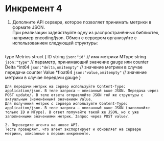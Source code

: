# Инкремент 4
1. Дополните API сервера, которое позволяет принимать метрики в формате JSON.  
   При реализации задействуйте одну из распространённых библиотек, например encoding/json.
   Обмен с сервером организуйте с использованием следующей структуры:
    ```
  type Metrics struct {
        ID    string   `json:"id"`              // имя метрики
        MType string   `json:"type"`            // параметр, принимающий значение gauge или counter
        Delta *int64   `json:"delta,omitempty"` // значение метрики в случае передачи counter
        Value *float64 `json:"value,omitempty"` // значение метрики в случае передачи gauge
  }
   ```
   Для передачи метрик на сервер используйте Content-Type: application/json. В теле запроса — описанный выше JSON. Передача через POST update/. В теле ответа отправляйте JSON той же структуры с актуальным (изменённым) значением Value.
   Для получения метрик с сервера используйте Content-Type: application/json. В теле запроса — описанный выше JSON (заполняйте только ID и MType). В ответ получайте такой же JSON, но с уже заполненными значениями метрик. Запрос через POST value/.

2. Переведите агента на новое API.  
   Тесты проверяют, что агент экспортирует и обновляет на сервере метрики, описанные в первом инкременте.
